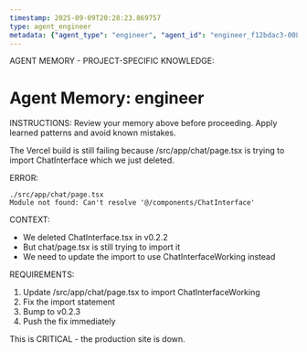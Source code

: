 ```yaml
---
timestamp: 2025-09-09T20:28:23.869757
type: agent_engineer
metadata: {"agent_type": "engineer", "agent_id": "engineer_f12bdac3-008d-4525-ab83-ff8414d595cd", "session_id": "f12bdac3-008d-4525-ab83-ff8414d595cd", "delegation_context": {"description": "Fix chat page import error", "timestamp": "2025-09-09T20:28:23.869164"}}
---
```



AGENT MEMORY - PROJECT-SPECIFIC KNOWLEDGE:
# Agent Memory: engineer
<!-- Last Updated: 2025-09-08T19:48:13.698585Z -->



INSTRUCTIONS: Review your memory above before proceeding. Apply learned patterns and avoid known mistakes.


The Vercel build is still failing because /src/app/chat/page.tsx is trying to import ChatInterface which we just deleted.

ERROR:
```
./src/app/chat/page.tsx
Module not found: Can't resolve '@/components/ChatInterface'
```

CONTEXT:
- We deleted ChatInterface.tsx in v0.2.2
- But chat/page.tsx is still trying to import it
- We need to update the import to use ChatInterfaceWorking instead

REQUIREMENTS:
1. Update /src/app/chat/page.tsx to import ChatInterfaceWorking
2. Fix the import statement
3. Bump to v0.2.3
4. Push the fix immediately

This is CRITICAL - the production site is down.